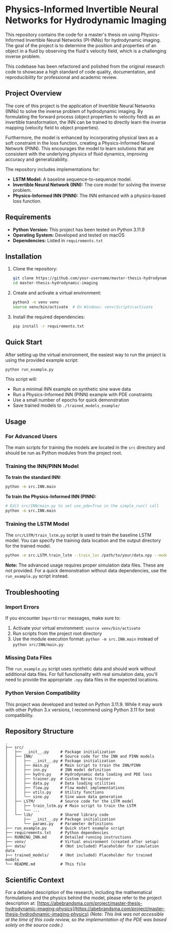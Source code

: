 # Physics-Informed Invertible Neural Networks for Hydrodynamic Imaging

This repository contains the code for a master's thesis on using Physics-Informed Invertible Neural Networks (PI-INNs) for hydrodynamic imaging. The goal of the project is to determine the position and properties of an object in a fluid by observing the fluid's velocity field, which is a challenging inverse problem.

This codebase has been refactored and polished from the original research code to showcase a high standard of code quality, documentation, and reproducibility for professional and academic review.

## Project Overview

The core of this project is the application of Invertible Neural Networks (INNs) to solve the inverse problem of hydrodynamic imaging. By formulating the forward process (object properties to velocity field) as an invertible transformation, the INN can be trained to directly learn the inverse mapping (velocity field to object properties).

Furthermore, the model is enhanced by incorporating physical laws as a soft constraint in the loss function, creating a Physics-Informed Neural Network (PINN). This encourages the model to learn solutions that are consistent with the underlying physics of fluid dynamics, improving accuracy and generalizability.

The repository includes implementations for:
-   **LSTM Model:** A baseline sequence-to-sequence model.
-   **Invertible Neural Network (INN):** The core model for solving the inverse problem.
-   **Physics-Informed INN (PINN):** The INN enhanced with a physics-based loss function.

## Requirements

- **Python Version:** This project has been tested on Python 3.11.9
- **Operating System:** Developed and tested on macOS
- **Dependencies:** Listed in `requirements.txt`

## Installation

1.  Clone the repository:
    ```bash
    git clone https://github.com/your-username/master-thesis-hydrodynamic-imaging.git
    cd master-thesis-hydrodynamic-imaging
    ```

2.  Create and activate a virtual environment:
    ```bash
    python3 -m venv venv
    source venv/bin/activate  # On Windows: venv\Scripts\activate
    ```

3.  Install the required dependencies:
    ```bash
    pip install -r requirements.txt
    ```

## Quick Start

After setting up the virtual environment, the easiest way to run the project is using the provided example script:

```bash
python run_example.py
```

This script will:
- Run a minimal INN example on synthetic sine wave data
- Run a Physics-Informed INN (PINN) example with PDE constraints
- Use a small number of epochs for quick demonstration
- Save trained models to `./trained_models_example/`

## Usage

### For Advanced Users

The main scripts for training the models are located in the `src` directory and should be run as Python modules from the project root.

### Training the INN/PINN Model

**To train the standard INN:**
```bash
python -m src.INN.main
```

**To train the Physics-Informed INN (PINN):**
```bash
# Edit src/INN/main.py to set use_pde=True in the simple_run() call
python -m src.INN.main
```

### Training the LSTM Model

The `src/LSTM/train_lstm.py` script is used to train the baseline LSTM model. You can specify the training data location and the output directory for the trained model.

```bash
python -m src.LSTM.train_lstm --train_loc /path/to/your/data.npy --model_dir /path/to/save/model/
```

**Note:** The advanced usage requires proper simulation data files. These are not provided. For a quick demonstration without data dependencies, use the `run_example.py` script instead.

## Troubleshooting

### Import Errors
If you encounter `ImportError` messages, make sure to:
1. Activate your virtual environment: `source venv/bin/activate`
2. Run scripts from the project root directory
3. Use the module execution format: `python -m src.INN.main` instead of `python src/INN/main.py`

### Missing Data Files
The `run_example.py` script uses synthetic data and should work without additional data files. For full functionality with real simulation data, you'll need to provide the appropriate `.npy` data files in the expected locations.

### Python Version Compatibility
This project was developed and tested on Python 3.11.9. While it may work with other Python 3.x versions, I recommend using Python 3.11 for best compatibility.

## Repository Structure

```
.
├── src/
│   ├── __init__.py     # Package initialization
│   ├── INN/            # Source code for the INN and PINN models
│   │   ├── __init__.py # Package initialization
│   │   ├── main.py     # Main script to train the INN/PINN
│   │   ├── inn.py      # INN model definition
│   │   ├── hydro.py    # Hydrodynamic data loading and PDE loss
│   │   ├── trainer.py  # Custom Keras trainer
│   │   ├── data.py     # Data loading utilities
│   │   ├── flow.py     # Flow model implementations
│   │   ├── utils.py    # Utility functions
│   │   └── sine.py     # Sine wave data generation
│   ├── LSTM/           # Source code for the LSTM model
│   │   ├── train_lstm.py # Main script to train the LSTM
│   │   └── ...
│   └── lib/            # Shared library code
│       ├── __init__.py # Package initialization
│       └── params.py   # Parameter definitions
├── run_example.py      # Quick start example script
├── requirements.txt    # Python dependencies
├── RUNNING_INN.md      # Detailed running instructions
├── venv/               # Virtual environment (created after setup)
├── data/               # (Not included) Placeholder for simulation data
├── trained_models/     # (Not included) Placeholder for trained models
└── README.md           # This file
```

## Scientific Context

For a detailed description of the research, including the mathematical formulations and the physics behind the model, please refer to the project description at:
[https://abebrandsma.com/project/master-thesis-hydrodynamic-imaging-physics](https://abebrandsma.com/project/master-thesis-hydrodynamic-imaging-physics)
*(Note: This link was not accessible at the time of this code review, so the implementation of the PDE was based solely on the source code.)*
